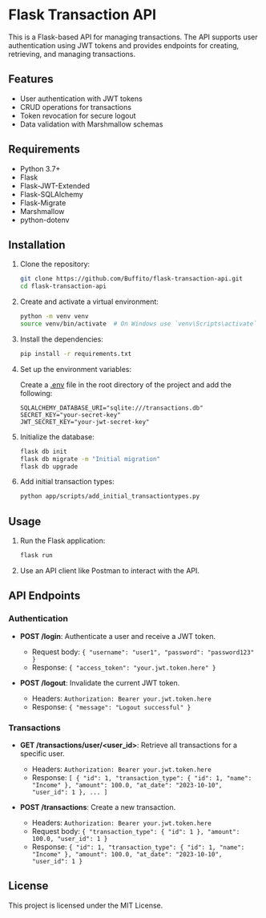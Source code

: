 # Flask Transaction API

This is a Flask-based API for managing transactions. The API supports user authentication using JWT tokens and provides endpoints for creating, retrieving, and managing transactions.

## Features

- User authentication with JWT tokens
- CRUD operations for transactions
- Token revocation for secure logout
- Data validation with Marshmallow schemas

## Requirements

- Python 3.7+
- Flask
- Flask-JWT-Extended
- Flask-SQLAlchemy
- Flask-Migrate
- Marshmallow
- python-dotenv

## Installation

1. Clone the repository:

    ```sh
    git clone https://github.com/Buffito/flask-transaction-api.git
    cd flask-transaction-api
    ```

2. Create and activate a virtual environment:

    ```sh
    python -m venv venv
    source venv/bin/activate  # On Windows use `venv\Scripts\activate`
    ```

3. Install the dependencies:

    ```sh
    pip install -r requirements.txt
    ```

4. Set up the environment variables:

    Create a [.env](http://_vscodecontentref_/0) file in the root directory of the project and add the following:

    ```properties
    SQLALCHEMY_DATABASE_URI="sqlite:///transactions.db"
    SECRET_KEY="your-secret-key"
    JWT_SECRET_KEY="your-jwt-secret-key"
    ```

5. Initialize the database:

    ```sh
    flask db init
    flask db migrate -m "Initial migration"
    flask db upgrade
    ```

6. Add initial transaction types:

    ```sh
    python app/scripts/add_initial_transactiontypes.py
    ```

## Usage

1. Run the Flask application:

    ```sh
    flask run
    ```

2. Use an API client like Postman to interact with the API.

## API Endpoints

### Authentication

- **POST /login**: Authenticate a user and receive a JWT token.
    - Request body: `{ "username": "user1", "password": "password123" }`
    - Response: `{ "access_token": "your.jwt.token.here" }`

- **POST /logout**: Invalidate the current JWT token.
    - Headers: `Authorization: Bearer your.jwt.token.here`
    - Response: `{ "message": "Logout successful" }`

### Transactions

- **GET /transactions/user/<user_id>**: Retrieve all transactions for a specific user.
    - Headers: `Authorization: Bearer your.jwt.token.here`
    - Response: `[ { "id": 1, "transaction_type": { "id": 1, "name": "Income" }, "amount": 100.0, "at_date": "2023-10-10", "user_id": 1 }, ... ]`

- **POST /transactions**: Create a new transaction.
    - Headers: `Authorization: Bearer your.jwt.token.here`
    - Request body: `{ "transaction_type": { "id": 1 }, "amount": 100.0, "user_id": 1 }`
    - Response: `{ "id": 1, "transaction_type": { "id": 1, "name": "Income" }, "amount": 100.0, "at_date": "2023-10-10", "user_id": 1 }`

## License

This project is licensed under the MIT License.
